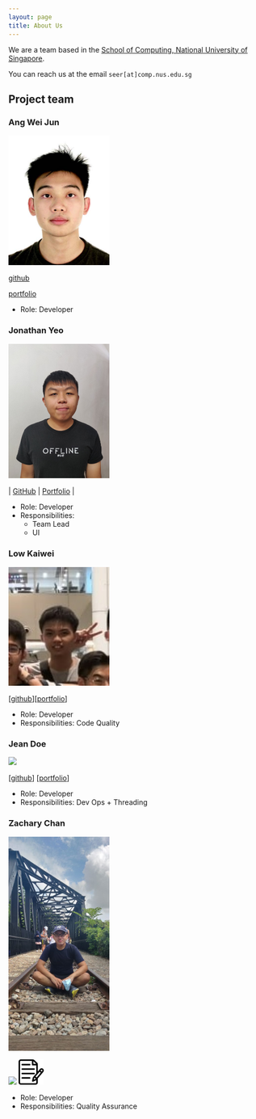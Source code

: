 ```yaml
---
layout: page
title: About Us
---
```


We are a team based in the [School of Computing, National University of Singapore](http://www.comp.nus.edu.sg).

You can reach us at the email `seer[at]comp.nus.edu.sg`

## Project team

### Ang Wei Jun

<img src="images/aweijun.png" width="200px">

[github](https://github.com/aweijun)

[portfolio](team/johndoe.md)

* Role: Developer

### Jonathan Yeo

<img src="images/jonathanhoshi.png" width="200px">

| [GitHub](http://github.com/jonathanhoshi)
| [Portfolio](team/jonathanhoshi.md) 
|

* Role: Developer
* Responsibilities: 
  * Team Lead
  * UI

### Low Kaiwei

<img src="images/Lowkaiwei98.png" width="200px">

[[github](http://github.com/lowkaiwei98)][[portfolio](team/lowkaiwei98.md)]

* Role: Developer
* Responsibilities: Code Quality

### Jean Doe

<img src="images/johndoe.png" width="200px">

[[github](http://github.com/johndoe)]
[[portfolio](team/johndoe.md)]

* Role: Developer
* Responsibilities: Dev Ops + Threading

### Zachary Chan

<img src="images/ardentsoul.png" width="200px">

[<img src="images/github-icon.png" width="50px">](https://github.com/Ardentsoul)
[<img src="images/portfolio-icon.png" width="50px">](team/ardentsoul.md)

* Role: Developer
* Responsibilities: Quality Assurance
